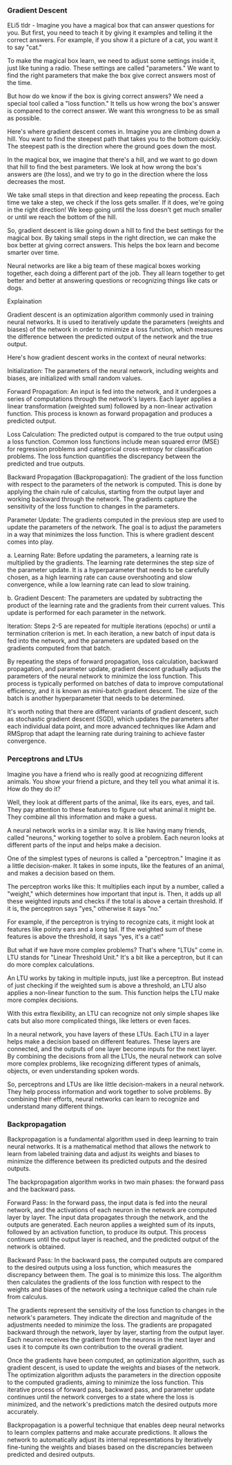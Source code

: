 ### Gradient Descent

ELi5 tldr - Imagine you have a magical box that can answer questions for you. But first, you need to teach it by giving it examples and telling it the correct answers. For example, if you show it a picture of a cat, you want it to say "cat."

To make the magical box learn, we need to adjust some settings inside it, just like tuning a radio. These settings are called "parameters." We want to find the right parameters that make the box give correct answers most of the time.

But how do we know if the box is giving correct answers? We need a special tool called a "loss function." It tells us how wrong the box's answer is compared to the correct answer. We want this wrongness to be as small as possible.

Here's where gradient descent comes in. Imagine you are climbing down a hill. You want to find the steepest path that takes you to the bottom quickly. The steepest path is the direction where the ground goes down the most.

In the magical box, we imagine that there's a hill, and we want to go down that hill to find the best parameters. We look at how wrong the box's answers are (the loss), and we try to go in the direction where the loss decreases the most.

We take small steps in that direction and keep repeating the process. Each time we take a step, we check if the loss gets smaller. If it does, we're going in the right direction! We keep going until the loss doesn't get much smaller or until we reach the bottom of the hill.

So, gradient descent is like going down a hill to find the best settings for the magical box. By taking small steps in the right direction, we can make the box better at giving correct answers. This helps the box learn and become smarter over time.

Neural networks are like a big team of these magical boxes working together, each doing a different part of the job. They all learn together to get better and better at answering questions or recognizing things like cats or dogs.


Explaination 

Gradient descent is an optimization algorithm commonly used in training neural networks. It is used to iteratively update the parameters (weights and biases) of the network in order to minimize a loss function, which measures the difference between the predicted output of the network and the true output.

Here's how gradient descent works in the context of neural networks:

Initialization: The parameters of the neural network, including weights and biases, are initialized with small random values.

Forward Propagation: An input is fed into the network, and it undergoes a series of computations through the network's layers. Each layer applies a linear transformation (weighted sum) followed by a non-linear activation function. This process is known as forward propagation and produces a predicted output.

Loss Calculation: The predicted output is compared to the true output using a loss function. Common loss functions include mean squared error (MSE) for regression problems and categorical cross-entropy for classification problems. The loss function quantifies the discrepancy between the predicted and true outputs.

Backward Propagation (Backpropagation): The gradient of the loss function with respect to the parameters of the network is computed. This is done by applying the chain rule of calculus, starting from the output layer and working backward through the network. The gradients capture the sensitivity of the loss function to changes in the parameters.

Parameter Update: The gradients computed in the previous step are used to update the parameters of the network. The goal is to adjust the parameters in a way that minimizes the loss function. This is where gradient descent comes into play.

a. Learning Rate: Before updating the parameters, a learning rate is multiplied by the gradients. The learning rate determines the step size of the parameter update. It is a hyperparameter that needs to be carefully chosen, as a high learning rate can cause overshooting and slow convergence, while a low learning rate can lead to slow training.

b. Gradient Descent: The parameters are updated by subtracting the product of the learning rate and the gradients from their current values. This update is performed for each parameter in the network.

Iteration: Steps 2-5 are repeated for multiple iterations (epochs) or until a termination criterion is met. In each iteration, a new batch of input data is fed into the network, and the parameters are updated based on the gradients computed from that batch.

By repeating the steps of forward propagation, loss calculation, backward propagation, and parameter update, gradient descent gradually adjusts the parameters of the neural network to minimize the loss function. This process is typically performed on batches of data to improve computational efficiency, and it is known as mini-batch gradient descent. The size of the batch is another hyperparameter that needs to be determined.

It's worth noting that there are different variants of gradient descent, such as stochastic gradient descent (SGD), which updates the parameters after each individual data point, and more advanced techniques like Adam and RMSprop that adapt the learning rate during training to achieve faster convergence.


### Perceptrons and LTUs

Imagine you have a friend who is really good at recognizing different animals. You show your friend a picture, and they tell you what animal it is. How do they do it?

Well, they look at different parts of the animal, like its ears, eyes, and tail. They pay attention to these features to figure out what animal it might be. They combine all this information and make a guess.

A neural network works in a similar way. It is like having many friends, called "neurons," working together to solve a problem. Each neuron looks at different parts of the input and helps make a decision.

One of the simplest types of neurons is called a "perceptron." Imagine it as a little decision-maker. It takes in some inputs, like the features of an animal, and makes a decision based on them.

The perceptron works like this: It multiplies each input by a number, called a "weight," which determines how important that input is. Then, it adds up all these weighted inputs and checks if the total is above a certain threshold. If it is, the perceptron says "yes," otherwise it says "no."

For example, if the perceptron is trying to recognize cats, it might look at features like pointy ears and a long tail. If the weighted sum of these features is above the threshold, it says "yes, it's a cat!"

But what if we have more complex problems? That's where "LTUs" come in. LTU stands for "Linear Threshold Unit." It's a bit like a perceptron, but it can do more complex calculations.

An LTU works by taking in multiple inputs, just like a perceptron. But instead of just checking if the weighted sum is above a threshold, an LTU also applies a non-linear function to the sum. This function helps the LTU make more complex decisions.

With this extra flexibility, an LTU can recognize not only simple shapes like cats but also more complicated things, like letters or even faces.

In a neural network, you have layers of these LTUs. Each LTU in a layer helps make a decision based on different features. These layers are connected, and the outputs of one layer become inputs for the next layer. By combining the decisions from all the LTUs, the neural network can solve more complex problems, like recognizing different types of animals, objects, or even understanding spoken words.

So, perceptrons and LTUs are like little decision-makers in a neural network. They help process information and work together to solve problems. By combining their efforts, neural networks can learn to recognize and understand many different things.


### Backpropagation

Backpropagation is a fundamental algorithm used in deep learning to train neural networks. It is a mathematical method that allows the network to learn from labeled training data and adjust its weights and biases to minimize the difference between its predicted outputs and the desired outputs.

The backpropagation algorithm works in two main phases: the forward pass and the backward pass.

Forward Pass: In the forward pass, the input data is fed into the neural network, and the activations of each neuron in the network are computed layer by layer. The input data propagates through the network, and the outputs are generated. Each neuron applies a weighted sum of its inputs, followed by an activation function, to produce its output. This process continues until the output layer is reached, and the predicted output of the network is obtained.

Backward Pass: In the backward pass, the computed outputs are compared to the desired outputs using a loss function, which measures the discrepancy between them. The goal is to minimize this loss. The algorithm then calculates the gradients of the loss function with respect to the weights and biases of the network using a technique called the chain rule from calculus.

The gradients represent the sensitivity of the loss function to changes in the network's parameters. They indicate the direction and magnitude of the adjustments needed to minimize the loss. The gradients are propagated backward through the network, layer by layer, starting from the output layer. Each neuron receives the gradient from the neurons in the next layer and uses it to compute its own contribution to the overall gradient.

Once the gradients have been computed, an optimization algorithm, such as gradient descent, is used to update the weights and biases of the network. The optimization algorithm adjusts the parameters in the direction opposite to the computed gradients, aiming to minimize the loss function. This iterative process of forward pass, backward pass, and parameter update continues until the network converges to a state where the loss is minimized, and the network's predictions match the desired outputs more accurately.

Backpropagation is a powerful technique that enables deep neural networks to learn complex patterns and make accurate predictions. It allows the network to automatically adjust its internal representations by iteratively fine-tuning the weights and biases based on the discrepancies between predicted and desired outputs.